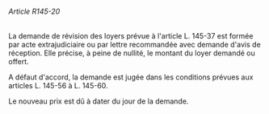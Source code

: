 ###### Article R145-20

La demande de révision des loyers prévue à l'article L. 145-37 est formée par acte extrajudiciaire ou par lettre recommandée avec demande d'avis de réception. Elle précise, à peine de nullité, le montant du loyer demandé ou offert.

A défaut d'accord, la demande est jugée dans les conditions prévues aux articles L. 145-56 à L. 145-60.

Le nouveau prix est dû à dater du jour de la demande.

